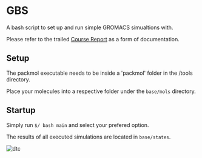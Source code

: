 # GBS
A bash script to set up and run simple GROMACS simualtions with.

Please refer to the trailed [Course Report](https://github.com/Helliaca/gromacs-bash-script/blob/master/Soft_Matter(1)(1)(1).pdf) as a form of documentation.

## Setup
The packmol executable needs to be inside a 'packmol' folder in the /tools directory.

Place your molecules into a respective folder under the `base/mols` directory.

## Startup

Simply run `$/ bash main` and select your prefered option.

The results of all executed simulations are located in `base/states`.

![dtc](https://i.imgur.com/lqMhd7c.jpg)
